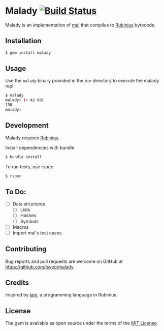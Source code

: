 # Malady [![Build Status](https://travis-ci.org/jsyeo/malady.svg?branch=master)](https://travis-ci.org/jsyeo/malady)

Malady is an implementation of [mal](https://github.com/kanaka/mal) that compiles to [Rubinius](http://rubinius.com) bytecode.

## Installation

```bash
$ gem install malady
```

## Usage

Use the `malady` binary provided in the `bin` directory to execute the malady repl.

```bash
$ malady
malady> (+ 42 88)
130
malady>
```

## Development

Malady requires [Rubinius](http://rubinius.com).

Install dependencies with bundle

```bash
$ bundle install
```

To run tests, use rspec

```bash
$ rspec
```

## To Do:

- [ ] Data structures
  - [ ] Lists
  - [ ] Hashes
  - [ ] Symbols
- [ ] Macros
- [ ] Import mal's test cases

## Contributing

Bug reports and pull requests are welcome on GitHub at https://github.com/jsyeo/malady.


## Credits

Inspired by [lani](https://github.com/queenfrankie/lani), a programming language in Rubinius.

## License

The gem is available as open source under the terms of the [MIT License](http://opensource.org/licenses/MIT).

